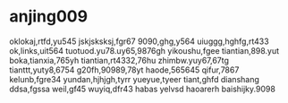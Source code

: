 # anjing009
oklokaj,rtfd,yu545
jskjsksksj,fgr67
9090,ghg,y564
uiuggg,hghfg,rt433
ok,links,uit564
tuotuod.yu78.uy65,9876gh
yikoushu,fgee
tiantian,898.yut
boka,tianxia,765yh
tiantian,rt4332,76hu
zhimbw.yuy67,67tg
tianttt,yuty8,6754
g20fh,90989,78yt
haode,565645
qifur,7867
kelunb,fgre34
yundan,hjhjgh,tyrr
yueyue,tyeer
tiant,ghfd
dianshang
ddsa,fgssa
weil,gf45
wuyiq,dfr43
habas
yelvsd
haoarerh
baishijky.9098
